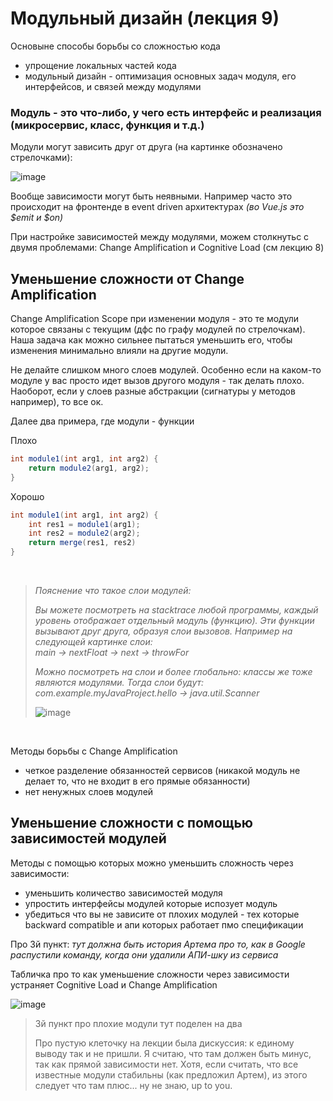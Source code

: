 # Модульный дизайн (лекция 9)

Основыне способы борьбы со сложностью кода
- упрощение локальных частей кода
- модульный дизайн - оптимизация основных задач модуля, его интерфейсов, и связей между модулями

### Модуль - это что-либо, у чего есть интерфейс и реализация (микросервис, класс, функция и т.д.)

Модули могут зависить друг от друга (на картинке обозначено стрелочками):

![image](https://user-images.githubusercontent.com/57497898/213812478-fe41034e-38c5-4b64-9da4-1f7e398c3851.png)

Вообще зависимости могут быть неявными. Например часто это происходит на фронтенде в event driven архитектурах *(во Vue.js это $emit и $on)*

При настройке зависимостей между модулями, можем столкнутьс с двумя проблемами: Change Amplification и Cognitive Load (см лекцию 8)

## Уменьшение сложности от Change Amplification
Change Amplification Scope при изменении модуля - это те модули которое связаны с текущим (дфс по графу модулей по стрелочкам). Наша задача как можно сильнее пытаться уменьшить его, чтобы изменения минимально влияли на другие модули.

Не делайте слишком много слоев модулей. Особенно если на каком-то модуле у вас просто идет вызов другого модуля - так делать плохо.
Наоборот, если у слоев разные абстракции (сигнатуры у методов например), то все ок.

Далее два примера, где модули - функции

Плохо
```java
int module1(int arg1, int arg2) {
    return module2(arg1, arg2);
}
```

Хорошо
```java
int module1(int arg1, int arg2) {
    int res1 = module1(arg1);
    int res2 = module2(arg2);
    return merge(res1, res2)
}
```

<br>

> *Пояснение что такое слои модулей:*
> 
> *Вы можете посмотреть на stacktrace любой программы, каждый уровень отображает отдельный модуль (функцию). Эти функции вызывают друг друга, образуя слои вызовов. Например на следующей картинке слои:* <br> *main -> nextFloat -> next -> throwFor*
>
> *Можно посмотреть на слои и более глобально: классы же тоже являются модулями. Тогда слои будут:* <br> *com.example.myJavaProject.hello -> java.util.Scanner*
> 
> ![image](https://user-images.githubusercontent.com/57497898/213817812-0470fdd0-3bea-4905-ada3-d6e3c6ab9ce3.png)

<br>

Методы борьбы с Change Amplification
- четкое разделение обязанностей сервисов (никакой модуль не делает то, что не входит в его прямые обязанности)
- нет ненужных слоев модулей

## Уменьшение сложности с помощью зависимостей модулей
Методы с помощью которых можно уменьшить сложность через зависимости:
- уменьшить количество зависимостей модуля
- упростить интерфейсы модулей которые испозует модуль
- убедиться что вы не зависите от плохих модулей - тех которые backward compatible и апи которых работает пмо спецификации

Про 3й пункт: *тут должна быть история Артема про то, как в Google распустили команду, когда они удалили АПИ-шку из сервиса*

Табличка про то как уменьшение сложности через зависимости устраняет Cognitive Load и Change Amplification

![image](https://user-images.githubusercontent.com/57497898/213822363-150937e5-4508-41ca-bdd0-894ba6df6143.png)

> 3й пункт про плохие модули тут поделен на два 
>
> Про пустую клеточку на лекции была дискуссия: к единому выводу так и не пришли. Я считаю, что там должен быть минус, так как прямой зависимости нет. Хотя, если считать, что все известные модули стабильны (как предложил Артем), из этого следует что там плюс... ну не знаю, up to you. 
